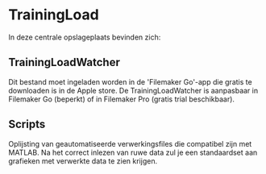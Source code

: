 # TrainingLoad

In deze centrale opslageplaats bevinden zich:
## TrainingLoadWatcher
Dit bestand moet ingeladen worden in de 'Filemaker Go'-app die gratis te downloaden is in de Apple store. 
De TrainingLoadWatcher is aanpasbaar in Filemaker Go (beperkt) of in Filemaker Pro (gratis trial beschikbaar). 

## Scripts
Oplijsting van geautomatiseerde verwerkingsfiles die compatibel zijn met MATLAB.
Na het correct inlezen van ruwe data zul je een standaardset aan grafieken met verwerkte data te zien krijgen. 
